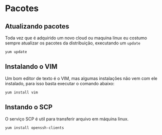 # Pacotes


## Atualizando pacotes
Toda vez que é adquirido um novo cloud ou maquina linux eu costumo sempre atualizar os pacotes da distribuição, executando um `update`

    yum update


## Instalando o VIM
Um bom editor de texto é o VIM, mas algumas instalações não vem com ele instalado, para isso basta executar o comando abaixo:

    yum install vim


## Instando o SCP
O serviço SCP é util para transferir arquivo em máquina linux.

    yum install openssh-clients
